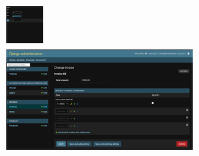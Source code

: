 
<img src="Capture%20d’écran%202023-06-02%20à%2017.53.56.png " width="100px"  height = 100px>



![Example Image](Capture%20d’écran%202023-06-02%20à%2017.54.07.png)
